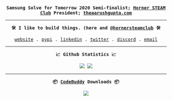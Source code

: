 <div align = "center">
    <samp>
        <b>Samsung Solve for Tomorrow 2020 Semi-finalist; <a href = "https://hornersteamclub.github.io">Horner STEAM Club</a> President; <a href = "https://theaarushgupta.com">theaarushgupta.com</a></b>
    </samp>
</div>

<hr>

<div align = "center">
    <samp>
        <p><b>🛠️ I like to build things. (here and <a href = "https://hornersteamclub.github.io">@hornersteamclub</a> 🛠️</b></p>
        <a href = "https://theaarushgupta.com">website</a> .
        <a href = "https://pypi.org/user/0x44RU5H/">pypi</a> .
        <a href = "https://www.linkedin.com/in/theaarushgupta">linkedin</a> .
        <a href = "https://twitter.com/theaarushgupta">twitter</a> .
        <a href = "https://discord.com/users/795838680282693704">discord</a> .
        <a href = "mailto:hello@theaarushgupta.com">email</a>
    </samp>
</div>

<hr>

<div align = "center">
    <samp>
        <p><b>📈 Github Statistics 📈</b></p>
        <img src = "https://github-readme-stats.vercel.app/api?username=theaarushgupta&count_private=true&theme=onedark&hide_border=true&line_height=33">
        <img src = "https://github-readme-stats.vercel.app/api/top-langs/?username=theaarushgupta&langs_count=4&theme=onedark&hide_border=true">
    </samp>
</div>

<hr>

<div align = "center">
    <samp>
        <p><b>📦 <a href = "https://github.com/0x44RU5H/codebuddy">CodeBuddy</a> Downloads 📦</b></p>
        <img src = "https://img.shields.io/pypi/dm/codebuddy.svg?style=for-the-badge&logo=python&logoColor=white">
    </samp>
</div>
